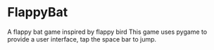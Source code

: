 # FlappyBat
A flappy bat game inspired by flappy bird
This game uses pygame to provide a user interface, tap the space bar to jump.

